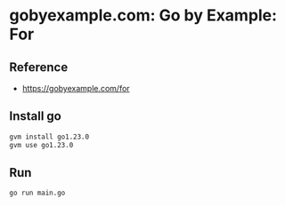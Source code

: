 # gobyexample.com: Go by Example: For

## Reference

- https://gobyexample.com/for

## Install go

```sh
gvm install go1.23.0
gvm use go1.23.0
```

## Run

```sh
go run main.go
```
